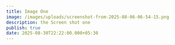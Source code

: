 ```yaml
---
title: Image One
image: /images/uploads/screenshot-from-2025-08-06-06-54-15.png
description: the Screen shot one
publish: true
date: 2025-08-30T22:22:00.000+05:30
---
```

